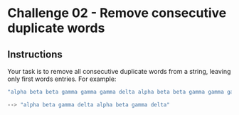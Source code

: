 # Challenge 02 - Remove consecutive duplicate words

## Instructions

Your task is to remove all consecutive duplicate words from a string, leaving only first words entries. For example:

```bash
"alpha beta beta gamma gamma gamma delta alpha beta beta gamma gamma gamma delta"

--> "alpha beta gamma delta alpha beta gamma delta"
```